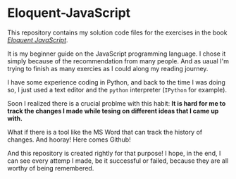 # Eloquent-JavaScript
This repository contains my solution code files for the exercises in the book *[Eloquent JavaScript](https://eloquentjavascript.net/)*.

It is my beginner guide on the JavaScript programming language. 
I chose it simply because of the recommendation from many people. And as uaual I'm trying to finish as many exercies as I could
along my reading journey.

I have some experience coding in Python, and back to the time I was doing so, I just used a text editor and the `python` interpreter (`IPython` for example).

Soon I realized there is a crucial problme with this habit: **It is hard for me to track the changes I made while tesing on different ideas that I came up with.**

What if there is a tool like the MS Word that can track the history of changes. And hooray! Here comes Github!

And this repository is created rightly for that purpose! I hope, in the end, I can see every attemp I made, be it successful or failed, because they are all worthy of being remembered. 
